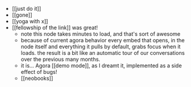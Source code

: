 - [[just do it]]
- [[gone]]
- [[yoga with x]]
- [[fellowship of the link]] was great!
  - note this node takes minutes to load, and that's sort of awesome
  - because of current agora behavior every embed that opens, in the node itself and everything it pulls by default, grabs focus when it loads. the result is a bit like an automatic tour of our conversations over the previous many months.
  - it is... Agora [[demo mode]], as I dreamt it, implemented as a side effect of bugs!
  - [[neobooks]]
